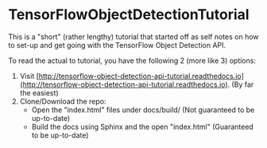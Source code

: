 # TensorFlowObjectDetectionTutorial

This is a "short" (rather lengthy) tutorial that started off as self notes on how to set-up and get going with the TensorFlow Object Detection API.

To read the actual to tutorial, you have the following 2 (more like 3) options:
1. Visit [http://tensorflow-object-detection-api-tutorial.readthedocs.io](http://tensorflow-object-detection-api-tutorial.readthedocs.io). (By far the easiest)
2. Clone/Download the repo:
   - Open the "index.html" files under docs/build/ (Not guaranteed to be up-to-date)
   - Build the docs using Sphinx and the open "index.html" (Guaranteed to be up-to-date)
